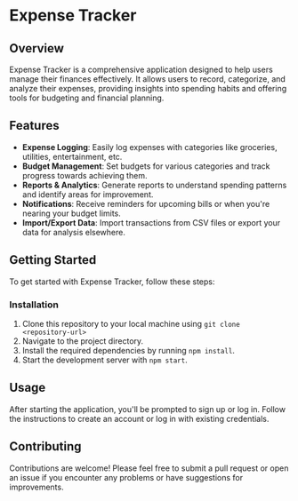 # Expense Tracker

## Overview

Expense Tracker is a comprehensive application designed to help users manage their finances effectively. It allows users to record, categorize, and analyze their expenses, providing insights into spending habits and offering tools for budgeting and financial planning.

## Features

- **Expense Logging**: Easily log expenses with categories like groceries, utilities, entertainment, etc.
- **Budget Management**: Set budgets for various categories and track progress towards achieving them.
- **Reports & Analytics**: Generate reports to understand spending patterns and identify areas for improvement.
- **Notifications**: Receive reminders for upcoming bills or when you're nearing your budget limits.
- **Import/Export Data**: Import transactions from CSV files or export your data for analysis elsewhere.

## Getting Started

To get started with Expense Tracker, follow these steps:

### Installation

1. Clone this repository to your local machine using `git clone <repository-url>` 
2. Navigate to the project directory.
3. Install the required dependencies by running `npm install`.
4. Start the development server with `npm start`.

## Usage

After starting the application, you'll be prompted to sign up or log in. Follow the instructions to create an account or log in with existing credentials.

## Contributing

Contributions are welcome! Please feel free to submit a pull request or open an issue if you encounter any problems or have suggestions for improvements.


